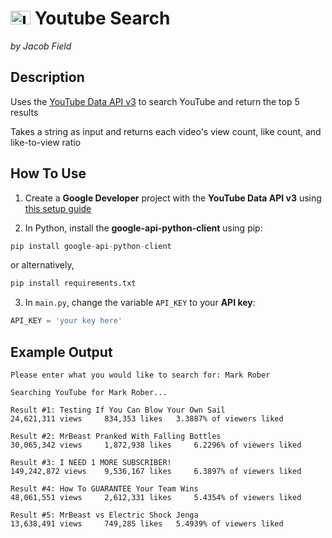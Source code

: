 # <img src="https://upload.wikimedia.org/wikipedia/commons/e/ef/Youtube_logo.png" alt="Image of youtube logo" width="32" height="22"> Youtube Search
*by Jacob Field*

## Description
Uses the [YouTube Data API v3](https://developers.google.com/youtube/v3) to search YouTube and return the top 5 results

Takes a string as input and returns each video's view count, like count, and like-to-view ratio

## How To Use
1. Create a **Google Developer** project with the **YouTube Data API v3** using [this setup guide](https://developers.google.com/youtube/v3/getting-started)

2. In Python, install the **google-api-python-client** using pip:
```python
pip install google-api-python-client
```
or alternatively,
```python
pip install requirements.txt
```

3. In `main.py`, change the variable `API_KEY` to your **API key**:
```python
API_KEY = 'your key here'
```

## Example Output
```
Please enter what you would like to search for: Mark Rober

Searching YouTube for Mark Rober...

Result #1: Testing If You Can Blow Your Own Sail
24,621,311 views	 834,353 likes	 3.3887% of viewers liked

Result #2: MrBeast Pranked With Falling Bottles
30,065,342 views	 1,872,938 likes	 6.2296% of viewers liked

Result #3: I NEED 1 MORE SUBSCRIBER!
149,242,872 views	 9,536,167 likes	 6.3897% of viewers liked

Result #4: How To GUARANTEE Your Team Wins
48,061,551 views	 2,612,331 likes	 5.4354% of viewers liked

Result #5: MrBeast vs Electric Shock Jenga
13,638,491 views	 749,285 likes	 5.4939% of viewers liked
```
